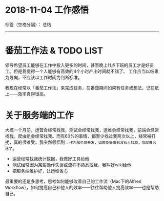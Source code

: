 # 2018-11-04 工作感悟

标签（空格分隔）： 总结

---

# 番茄工作法 & TODO LIST

领导希望员工能够在工作中投入更多的时间，甚至晚上11点下班的员工才是好员工。但是我觉得一个人能够有高效的4个小时产出时间就不错了。
工作应当以结果为导向，不应该以工作时间为判断标准。

我现在经常以「番茄工作法」来完成任务，在番茄期间如果有任务或想法，记在纸上——效率真得很高。

# 关于服务端的工作

大概一个月前，运营会经常找我，测试会经常找我，运维会经常找我，前端会经常找我，爬虫组会经常找我。而有60%的事情，都至少找过我两次以上，经常被打扰，真的很难受。我突然领悟到：`作为服务端开发，如果能够做到没有人找我，我就算合格了`。

- 运营经常找我统计数据，我做好工具给他
- 测试经常因为某些操作失误或流程不熟悉找我，我写好wiki给他
- 把服务端维护好，让运维省心

最重要的还是多思考，思考如何能够改善自己的工作流（Mac下的Alfred Workflow），如何提高自己和他人的效率——往往帮助他人提高效率——也是帮助自己。

